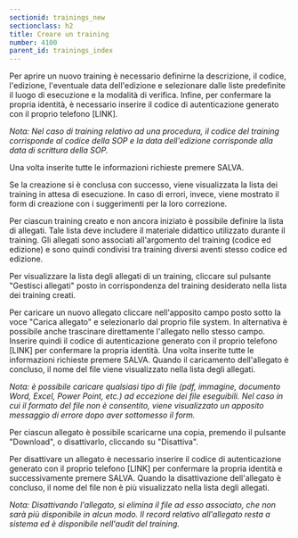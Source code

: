 ```yaml
---
sectionid: trainings_new
sectionclass: h2
title: Creare un training
number: 4100
parent_id: trainings_index
---
```

Per aprire un nuovo training è necessario definirne la descrizione, il codice, l'edizione, l'eventuale data dell'edizione e selezionare dalle liste predefinite il luogo di esecuzione e la modalità di verifica. Infine, per confermare la propria identità, è necessario inserire il codice di autenticazione generato con il proprio telefono [LINK].

_Nota: Nel caso di training relativo ad una procedura, il codice del training corrisponde al codice della SOP e la data dell'edizione corrisponde alla data di scrittura della SOP._

Una volta inserite tutte le informazioni richieste premere SALVA.

Se la creazione si è conclusa con successo, viene visualizzata la lista dei training in attesa di esecuzione. In caso di errori, invece, viene mostrato il form di creazione con i suggerimenti per la loro correzione.


Per ciascun training creato e non ancora iniziato è possibile definire la lista di allegati. Tale lista deve includere il materiale didattico utilizzato durante il training.
Gli allegati sono associati all'argomento del training (codice ed edizione) e sono quindi condivisi tra training diversi aventi stesso codice ed edizione.

Per visualizzare la lista degli allegati di un training, cliccare sul pulsante "Gestisci allegati" posto in corrispondenza del training desiderato nella lista dei training creati.

Per caricare un nuovo allegato cliccare nell'apposito campo posto sotto la voce "Carica allegato" e selezionarlo dal proprio file system. In alternativa è possibile anche trascinare direttamente l'allegato nello stesso campo.
Inserire quindi il codice di autenticazione generato con il proprio telefono [LINK] per confermare la propria identità.
Una volta inserite tutte le informazioni richieste premere SALVA.
Quando il caricamento dell'allegato è concluso, il nome del file viene visualizzato nella lista degli allegati.

_Nota: è possibile caricare qualsiasi tipo di file (pdf, immagine, documento Word, Excel, Power Point, etc.) ad eccezione dei file eseguibili. Nel caso in cui il formato del file non è consentito, viene visualizzato un apposito messaggio di errore dopo aver sottomesso il form._

Per ciascun allegato è possibile scaricarne una copia, premendo il pulsante "Download", o disattivarlo, cliccando su "Disattiva". 

Per disattivare un allegato è necessario inserire il codice di autenticazione generato con il proprio telefono [LINK] per confermare la propria identità e successivamente premere SALVA.
Quando la disattivazione dell'allegato è concluso, il nome del file non è più visualizzato nella lista degli allegati.

_Nota: Disattivando l'allegato, si elimina il file ad esso associato, che non sarà più disponibile in alcun modo. Il record relativo all'allegato resta a sistema ed è disponibile nell'audit del training._
